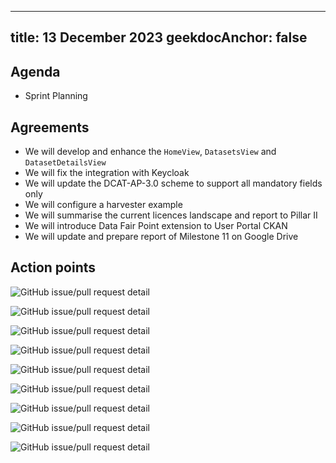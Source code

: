 <!--
SPDX-FileCopyrightText: 2024 PNED G.I.E.

SPDX-License-Identifier: CC-BY-4.0
-->

---
title: 13 December 2023
geekdocAnchor: false
---

## Agenda
* Sprint Planning

## Agreements
* We will develop and enhance the `HomeView`, `DatasetsView` and `DatasetDetailsView`
* We will fix the integration with Keycloak
* We will update the DCAT-AP-3.0 scheme to support all mandatory fields only
* We will configure a harvester example
* We will summarise the current licences landscape and report to Pillar II
* We will introduce Data Fair Point extension to User Portal CKAN
* We will update and prepare report of Milestone 11 on Google Drive

## Action points
![GitHub issue/pull request detail](https://img.shields.io/github/issues/detail/state/GenomicDataInfrastructure/gdi-userportal-frontend/12?label=Extend%20home%20view)

![GitHub issue/pull request detail](https://img.shields.io/github/issues/detail/state/GenomicDataInfrastructure/gdi-userportal-frontend/11?label=Layout%20details%20page%20(%20showing%20fields%20correcly%20based%20on%20type))

![GitHub issue/pull request detail](https://img.shields.io/github/issues/detail/state/GenomicDataInfrastructure/gdi-userportal-frontend/10?label=Extend%20catalog%20with%20filters)

![GitHub issue/pull request detail](https://img.shields.io/github/issues/detail/state/GenomicDataInfrastructure/gdi-userportal-frontend/9?label=Extend%20catalog%20with%20sorting)

![GitHub issue/pull request detail](https://img.shields.io/github/issues/detail/state/GenomicDataInfrastructure/gdi-userportal-frontend/8?label=Extend%20frond%20end%20with%20Keycloak%20authentication)

![GitHub issue/pull request detail](https://img.shields.io/github/issues/detail/state/GenomicDataInfrastructure/gdi-userportal-frontend/2?label=GDI%20look%20%26%20feel)

![GitHub issue/pull request detail](https://img.shields.io/github/issues/detail/state/GenomicDataInfrastructure/gdi-userportal-ckan-docker/8?label=Configure%20Harvester)

![GitHub issue/pull request detail](https://img.shields.io/github/issues/detail/state/GenomicDataInfrastructure/gdi-userportal-ckan-docker/14?label=Replace%20ckanext-keycloak%20by%20ckanext-oauth2)

![GitHub issue/pull request detail](https://img.shields.io/github/issues/detail/state/GenomicDataInfrastructure/gdi-userportal-ckanext-gdi-userportal/11?label=Update%20the%20civity%20provided%20CKAN%20scheme%20for%20DCAT-AP%20to%20support%20%22mandatory%20fields%22%20from%20the%20dcat%20spec)
